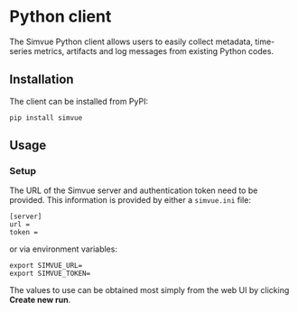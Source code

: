 # Python client

The Simvue Python client allows users to easily collect metadata, time-series metrics, artifacts and log messages from existing Python codes.

## Installation

The client can be installed from PyPI:
```
pip install simvue
```

## Usage

### Setup
The URL of the Simvue server and authentication token need to be provided.
This information is provided by either a `simvue.ini` file:
```
[server]
url =
token =
```
or via environment variables:
```
export SIMVUE_URL=
export SIMVUE_TOKEN=
```
The values to use can be obtained most simply from the web UI by clicking **Create new run**.
